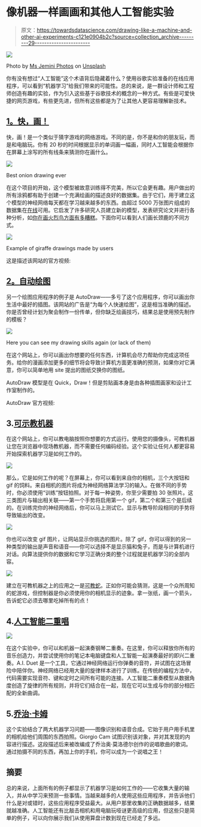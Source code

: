 # 像机器一样画画和其他人工智能实验

> 原文：<https://towardsdatascience.com/drawing-like-a-machine-and-other-ai-experiments-c121e0904b2c?source=collection_archive---------29----------------------->

![](img/618e1287df0954197317a74723c9647e.png)

Photo by [Ms Jemini Photos](https://unsplash.com/@msjeminiphotos?utm_source=medium&utm_medium=referral) on [Unsplash](https://unsplash.com?utm_source=medium&utm_medium=referral)

你有没有想过“人工智能”这个术语背后隐藏着什么？使用谷歌实验准备的在线应用程序，可以看到“机器学习”给我们带来的可能性。总的来说，是一群设计师和工程师创造有趣的实验，作为引入这些基于谷歌技术的概念的一种方式。有些是可爱快捷的网页游戏，有些更先进，但所有这些都是为了让其他人更容易理解新技术。

## [1。快，画！](https://quickdraw.withgoogle.com/)

快，画！是一个类似于猜字游戏的网络游戏。不同的是，你不是和你的朋友玩，而是和电脑玩。你有 20 秒的时间根据显示的单词画一幅画，同时人工智能会根据你在屏幕上涂写的所有线条来猜测你在画什么。

![](img/74800a47592df80ec5ce803f8383eaae.png)

Best onion drawing ever

在这个项目的开始，这个模型被故意训练得不完美，所以它会更有趣。用户做出的所有涂鸦都有助于创建一个充满绘画的描述良好的数据集。由于它们，用于建立这个模型的神经网络每天都在学习越来越多的东西。由超过 5000 万张图片组成的数据集在[在线](https://github.com/googlecreativelab/quickdraw-dataset)可用。它启发了许多研究人员建立新的模型，发表研究论文并进行各种分析，如[你在画火烈鸟方面有多糟糕](https://colinmorris.github.io/blog/bad_flamingos)。下面你可以看到人们画长颈鹿的不同方式。

![](img/67fded50dcabe584ff4bed1edb5fa0bb.png)

Example of giraffe drawings made by users

这是描述该网站的官方视频:

## [2。自动绘图](https://www.autodraw.com/)

另一个绘图应用程序的例子是 AutoDraw——多亏了这个应用程序，你可以画出你生活中最好的插图。该网站的广告是“为每个人快速绘图”，这是相当准确的描述。你是否曾经计划为聚会制作一份传单，但你缺乏绘画技巧，结果总是使用预先制作的模板？

![](img/d4d3d734e439962d27c818599426624e.png)

Here you can see my drawing skills again (or lack of them)

在这个网站上，你可以画出你想要的任何东西，计算机会尽力帮助你完成这项任务。给你的漫画添加更多的细节将会导致计算机方面更准确的预测，如果你对它满意，你可以简单地用 site 提出的图纸交换你的图纸。

AutoDraw 模型是在 Quick，Draw！但是剪贴画本身是由各种插图画家和设计工作室制作的。

AutoDraw 官方视频:

## 3.[可示教机器](https://teachablemachine.withgoogle.com/)

在这个网站上，你可以教电脑按照你想要的方式运行。使用您的摄像头，可教机器让您在浏览器中现场教机器，而不需要任何编码经验。这个实验让任何人都更容易开始探索机器学习是如何工作的。

![](img/e8e22081918a3b80d9544817faae8cd4.png)

那么，它是如何工作的呢？在屏幕上，你可以看到来自你的相机，三个大按钮和 gif 的饲料。来自相机的图片将成为神经网络算法学习的输入。在做不同的手势时，你必须使用“训练”按钮拍照。对于每一种姿势，你至少需要拍 30 张照片。这三类图片与输出相关联——第一个手势将启用第一个 gif，第二个和第三个是后续的。在训练完你的神经网络后，你可以马上测试它。显示与教导阶段相同的手势将导致输出的改变。

![](img/d27d812be119d03c0d8824f0da91266c.png)

你也可以改变 gif 图片，让网站显示你挑选的图片。除了 gif，你可以得到的另一种类型的输出是声音和语音——你可以选择不是显示猫和兔子，而是与计算机进行对话。向算法提供你的数据和它学习正确分类的整个过程就是机器学习的全部内容。

![](img/5c8c1cec4a8f0b969674f6ec371da1b6.png)

建立在可教机器之上的应用之一是[可教蛇](https://teachable-snake.netlify.com/)。正如你可能会猜测，这是一个众所周知的蛇游戏，但控制器是你必须使用你的相机显示的迹象。拿一张纸，画一个箭头，告诉蛇它必须去哪里吃掉所有的点！

## 4.[人工智能二重唱](https://experiments.withgoogle.com/ai/ai-duet/view/)

![](img/4c83669996dfd3905d2d876267b3798a.png)

在这个实验中，你可以和机器一起演奏钢琴二重奏。在这里，你可以释放你所有的音乐创造力，并尝试使用你的笔记本电脑键盘和人工智能一起演奏最好的即兴二重奏。A.I. Duet 是一个工具，它通过神经网络运行你弹奏的音符，并试图在这场冒险中陪伴你。神经网络已经用大量的旋律样本进行了训练。在传统的编程方法中，代码需要实现音符、键和定时之间所有可能的连接。人工智能二重奏模型从数据角度创造了旋律的所有规则，并将它们结合在一起，现在它可以生成与你的部分相匹配的全新曲调。

## 5.[乔治·卡姆](https://experiments.withgoogle.com/ai/giorgio-cam/view/)

这个实验结合了两大机器学习问题——图像识别和语音合成。它始于用户用手机里的相机给他们周围的东西拍照。Giorgio Cam 试图识别该对象，并对其发现的内容进行描述。这段描述后来被改编成了乔治奥·莫洛德尔创作的说唱歌曲的歌词。通过拍摄不同的东西，再加上你的手机，你可以成为一个说唱之王！

## 摘要

总的来说，上面所有的例子都显示了机器学习是如何工作的——它收集大量的输入，并从中学习来预测一些事情。当越来越多的人使用这些应用程序，并告诉他们什么是对或错时，这些应用程序受益最大。从用户那里收集的正确数据越多，结果就越准确。人工智能还有比敲击相机和用电脑玩哑谜更高级的应用，但这些只是简单的例子，可以向你展示我们从使用算盘计数到现在已经走了多远。